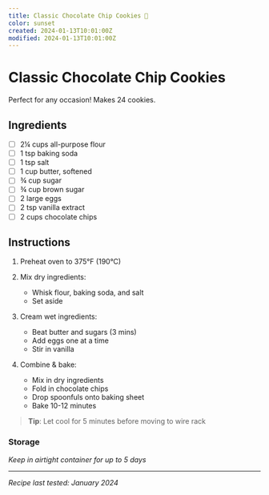 ```yaml
---
title: Classic Chocolate Chip Cookies 🍪
color: sunset
created: 2024-01-13T10:01:00Z
modified: 2024-01-13T10:01:00Z
---
```


# Classic Chocolate Chip Cookies

Perfect for any occasion! Makes 24 cookies.

## Ingredients

- [ ] 2¼ cups all-purpose flour
- [ ] 1 tsp baking soda
- [ ] 1 tsp salt
- [ ] 1 cup butter, softened
- [ ] ¾ cup sugar
- [ ] ¾ cup brown sugar
- [ ] 2 large eggs
- [ ] 2 tsp vanilla extract
- [ ] 2 cups chocolate chips

## Instructions

1. Preheat oven to 375°F (190°C)
2. Mix dry ingredients:
   - Whisk flour, baking soda, and salt
   - Set aside

3. Cream wet ingredients:
   - Beat butter and sugars (3 mins)
   - Add eggs one at a time
   - Stir in vanilla

4. Combine & bake:
   - Mix in dry ingredients
   - Fold in chocolate chips
   - Drop spoonfuls onto baking sheet
   - Bake 10-12 minutes

> **Tip**: Let cool for 5 minutes before moving to wire rack

### Storage
*Keep in airtight container for up to 5 days*

---
*Recipe last tested: January 2024* 